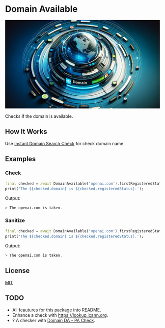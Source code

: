 # Domain Available

![Cover - Domain Available](https://raw.githubusercontent.com/signmotion/domain_available/master/images/cover.webp)

Checks if the domain is available.

## How It Works

Use [Instant Domain Search Check](https://instantdomainsearch.com) for check domain name.

## Examples

### Check

```dart
final checked = await DomainAvailable('openai.com').firstRegisteredStatus();
print('The ${checked.domain} is ${checked.registeredStatus}.');
```

Output:

```sh
> The openai.com is taken.
```

### Sanitize

```dart
final checked = await DomainAvailable('openai.com').firstRegisteredStatus();
print('The ${checked.domain} is ${checked.registeredStatus}.');
```

Output:

```sh
> The openai.com is taken.
```

## License

[MIT](LICENSE)

## TODO

- All feautures for this package into README.
- Enhance a check with <https://lookup.icann.org>.
- ? A checker with [Domain DA - PA Check](https://rapidapi.com/Glavier/api/domain-da-pa-check').

